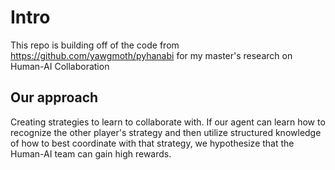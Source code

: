 # Intro

This repo is building off of the code from https://github.com/yawgmoth/pyhanabi for my master's research on Human-AI Collaboration

## Our approach

Creating strategies to learn to collaborate with. If our agent can learn how to recognize the other player's strategy and then utilize structured knowledge of how to best coordinate with that strategy, we hypothesize that the Human-AI team can gain high rewards.
